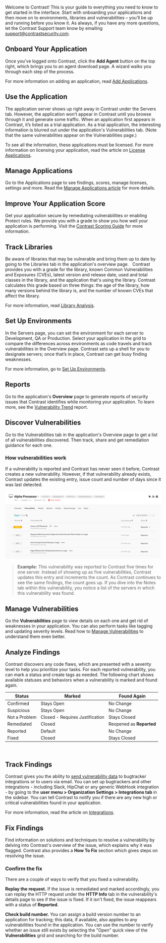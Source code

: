 <!--
title: "Quick Start Guide"
description: "Overview of Contrast UI for new users"
tags: "Onboarding new user getting started"
-->

Welcome to Contrast! This is your guide to everything you need to know to get started in the interface. Start with onboarding your applications and then move on to environments, libraries and vulnerabilities – you’ll be up and running before you know it. As always, if you have any more questions, let the Contrast Support team know by emailing <support@contrastsecurity.com>. 

## Onboard Your Application

Once you've logged onto Contrast, click the **Add Agent** button on the top right, which brings you to an agent download page. A wizard walks you through each step of the process. 

For more information on adding an application, read [Add Applications](user-apps.html#addapp).
 
## Use the Application

The application server shows up right away in Contrast under the Servers tab. However, the application won’t appear in Contrast until you browse through it and generate some traffic. When an application first appears in Contrast, it’s listed as a trial application. As a trial application, the interesting information is blurred out under the application's Vulnerabilities tab. (Note that the same vulnerabilities appear on the Vulnerabilities page.) 

To  see all the information, these applications must be licensed. For more information on licensing your application, read the article on [License Applications](user-apps.html#license).
 
## Manage Applications

Go to the Applications page to see findings, scores, manage licenses, settings and more. Read the [Manage Applications article](user-appsmanage.html) for more details.
 
## Improve Your Application Score

Get your application secure by remediating vulnerabilities or enabling Protect rules. We provide you with a grade to show you how well your application is performing. Visit the [Contrast Scoring Guide](user-apps.html#score-guide) for more information. 
 
## Track Libraries

Be aware of libraries that may be vulnerable and bring them up to date by going to the Libraries tab in the application's overview page. 
 
Contrast provides you with a grade for the library, known Common Vulnerabilities and Exposures (CVEs), latest version and release date, used and total classes in the library, and the application that's using the library. Contrast calculates this grade based on three things: the age of the library, how many versions behind the library is, and the number of known CVEs that affect the library.

For more information, read [Library Analysis](user-libraries.html#analysis).

## Set Up Environments

In the Servers page, you can set the environment for each server to Development, QA or Production. Select your application in the grid to compare the differences across environments as code travels and track vulnerabilities in the Overview page. Contrast sets up a shell for you to designate servers; once that’s in place, Contrast can get busy finding weaknesses.

For more information, go to [Set Up Environments](user-apps.html#environ). 

## Reports

Go to the application's **Overview** page to generate reports of security issues that Contrast identifies while monitoring your application. To learn more, see the [Vulnerability Trend](user-reports.html#vulntrend) report.
 
## Discover Vulnerabilities

Go to the Vulnerabilities tab in the application's Overview page to get a list of all vulnerabilities discovered. Then track, share and get remediation guidance for each one.

### How vulnerabilities work

If a vulnerability is reported and Contrast has never seen it before, Contrast creates a new vulnerability. However, if that vulnerability already exists, Contrast updates the existing entry, issue count and number of days since it was last detected. 

<a href="assets/images/Application-vulns-tab.png" rel="lightbox" title="Vulnerabilities in the application page"><img class="thumbnail" src="assets/images/Application-vulns-tab.png"/></a>

> **Example:** This vulnerability was reported to Contrast five times for one server. Instead of showing up as five vulnerabilities, Contrast updates this entry and increments the count. As Contrast continues to see the same findings, the count goes up. If you dive into the Notes tab within this vulnerability, you notice a list of the servers in which this vulnerability was found.
 
## Manage Vulnerabilities

Go the **Vulnerabilities** page to view details on each one and get rid of weaknesses in your application. You can also perform tasks like tagging and updating severity levels. Read how to [Manage Vulnerabilities](user-vulns.html#manage-vuln) to understand them even better. 
 
## Analyze Findings

Contrast discovers any code flaws, which are presented with a severity level to help you prioritize your tasks. For each reported vulnerability, you can mark a status and create tags as needed. The following chart shows available statuses and behaviors when a vulnerability is marked and found again.


| Status        | Marked                          | Found Again          |
|---------------|---------------------------------|----------------------|
| Confirmed     | Stays Open                      | No Change            |
| Suspicious    | Stays Open                      | No Change            |
| Not a Problem | Closed - Requires Justification | Stays Closed         |
| Remediated    | Closed                          | Reopened as **Reported** |
| Reported      | Default                         | No Change            |
| Fixed         | Closed                          | Stays Closed         |
 
 
## Track Findings

Contrast gives you the ability to [send vulnerability data](user-vulns.html#track) to bugtracker integrations or to users via email. You can set up bugtrackers and other integrations - including Slack, HipChat or any generic WebHook integration - by going to the **user menu > Organization Settings > Integrations tab** in the sidebar. You can tell Contrast to notify you if there are any new high or critical vulnerabilities found in your application. 

For more information, read the article on [Integrations](admin-orgintegrations.html).
 
## Fix Findings

Find information on solutions and techniques to resolve a vulnerability by delving into Contrast's overview of the issue, which explains why it was flagged. Contrast also provides a **How To Fix** section which gives steps on resolving the issue. 
 
### Confirm the fix  

There are a couple of ways to verify that you fixed a vulnerability. 

**Replay the request.** If the issue is remediated and marked accordingly, you can replay the HTTP request under the **HTTP Info** tab in the vulnerability's details page to see if the issue is fixed. If it isn't fixed, the issue reappears with a status of **Reported**.

**Check build number.** You can assign a build version number to an application for tracking; this data, if available, also applies to any vulnerabilities found in the application. You can use the number to verify whether an issue still exists by selecting the "Open" quick view of the **Vulnerabilities** grid and searching for the build number. 

 